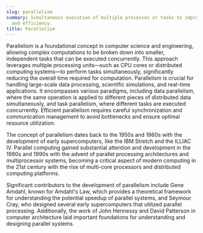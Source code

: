 ```yaml
---
slug: parallelism
summary: Simultaneous execution of multiple processes or tasks to improve performance
  and efficiency.
title: Parallelism
---
```


Parallelism is a foundational concept in computer science and engineering, allowing complex computations to be broken down into smaller, independent tasks that can be executed concurrently. This approach leverages multiple processing units—such as CPU cores or distributed computing systems—to perform tasks simultaneously, significantly reducing the overall time required for computation. Parallelism is crucial for handling large-scale data processing, scientific simulations, and real-time applications. It encompasses various paradigms, including data parallelism, where the same operation is applied to different pieces of distributed data simultaneously, and task parallelism, where different tasks are executed concurrently. Efficient parallelism requires careful synchronization and communication management to avoid bottlenecks and ensure optimal resource utilization.

The concept of parallelism dates back to the 1950s and 1960s with the development of early supercomputers, like the IBM Stretch and the ILLIAC IV. Parallel computing gained substantial attention and development in the 1980s and 1990s with the advent of parallel processing architectures and multiprocessor systems, becoming a critical aspect of modern computing in the 21st century with the rise of multi-core processors and distributed computing platforms.

Significant contributors to the development of parallelism include Gene Amdahl, known for Amdahl's Law, which provides a theoretical framework for understanding the potential speedup of parallel systems, and Seymour Cray, who designed several early supercomputers that utilized parallel processing. Additionally, the work of John Hennessy and David Patterson in computer architecture laid important foundations for understanding and designing parallel systems.